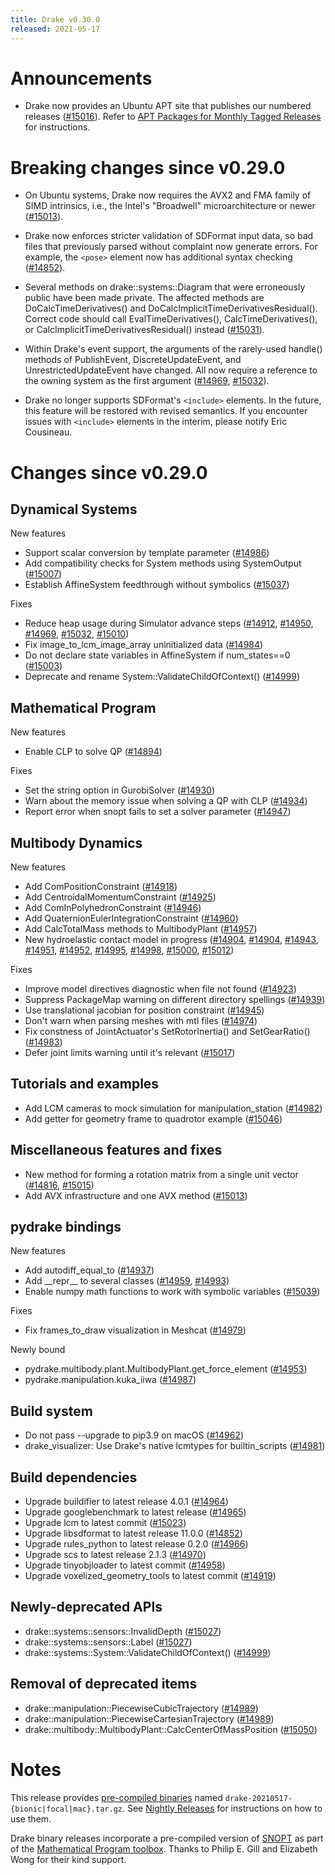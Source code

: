 ```yaml
---
title: Drake v0.30.0
released: 2021-05-17
---
```


# Announcements

* Drake now provides an Ubuntu APT site that publishes our numbered releases
  ([#15016][_#15016]). Refer to
  [APT Packages for Monthly Tagged Releases][_apt-packages] for instructions.

# Breaking changes since v0.29.0

* On Ubuntu systems, Drake now requires the AVX2 and FMA family of SIMD
  intrinsics, i.e., the Intel's "Broadwell" microarchitecture or newer
  ([#15013][_#15013]).

* Drake now enforces stricter validation of SDFormat input data, so bad files
  that previously parsed without complaint now generate errors. For example,
  the `<pose>` element now has additional syntax checking ([#14852][_#14852]).

* Several methods on drake::systems::Diagram that were erroneously public have
  been made private. The affected methods are DoCalcTimeDerivatives() and
  DoCalcImplicitTimeDerivativesResidual(). Correct code should call
  EvalTimeDerivatives(), CalcTimeDerivatives(), or
  CalcImplicitTimeDerivativesResidual() instead ([#15031][_#15031]).

* Within Drake's event support, the arguments of the rarely-used handle()
  methods of PublishEvent, DiscreteUpdateEvent, and UnrestrictedUpdateEvent
  have changed. All now require a reference to the owning system as the first
  argument ([#14969][_#14969], [#15032][_#15032]).

* Drake no longer supports SDFormat's `<include>` elements. In the future, this
  feature will be restored with revised semantics. If you encounter issues with
  `<include>` elements in the interim, please notify Eric Cousineau.

# Changes since v0.29.0

## Dynamical Systems

<!-- <relnotes for systems go here> -->

New features

* Support scalar conversion by template parameter ([#14986][_#14986])
* Add compatibility checks for System methods using SystemOutput ([#15007][_#15007])
* Establish AffineSystem feedthrough without symbolics ([#15037][_#15037])

Fixes

* Reduce heap usage during Simulator advance steps ([#14912][_#14912], [#14950][_#14950], [#14969][_#14969], [#15032][_#15032], [#15010][_#15010])
* Fix image_to_lcm_image_array uninitialized data ([#14984][_#14984])
* Do not declare state variables in AffineSystem if num_states==0 ([#15003][_#15003])
* Deprecate and rename System::ValidateChildOfContext() ([#14999][_#14999])

## Mathematical Program

<!-- <relnotes for solvers go here> -->


New features

* Enable CLP to solve QP ([#14894][_#14894])

Fixes

* Set the string option in GurobiSolver ([#14930][_#14930])
* Warn about the memory issue when solving a QP with CLP ([#14934][_#14934])
* Report error when snopt fails to set a solver parameter ([#14947][_#14947])

## Multibody Dynamics

<!-- <relnotes for geometry,multibody go here> -->

New features

* Add ComPositionConstraint ([#14918][_#14918])
* Add CentroidalMomentumConstraint ([#14925][_#14925])
* Add ComInPolyhedronConstraint ([#14946][_#14946])
* Add QuaternionEulerIntegrationConstraint ([#14960][_#14960])
* Add CalcTotalMass methods to MultibodyPlant ([#14957][_#14957])
* New hydroelastic contact model in progress ([#14904][_#14904], [#14904][_#14904], [#14943][_#14943], [#14951][_#14951], [#14952][_#14952], [#14995][_#14995], [#14998][_#14998], [#15000][_#15000], [#15012][_#15012])


Fixes

* Improve model directives diagnostic when file not found ([#14923][_#14923])
* Suppress PackageMap warning on different directory spellings ([#14939][_#14939])
* Use translational jacobian for position constraint ([#14945][_#14945])
* Don't warn when parsing meshes with mtl files ([#14974][_#14974])
* Fix constness of JointActuator's SetRotorInertia() and SetGearRatio() ([#14983][_#14983])
* Defer joint limits warning until it's relevant ([#15017][_#15017])

## Tutorials and examples

<!-- <relnotes for examples,tutorials go here> -->

* Add LCM cameras to mock simulation for manipulation_station ([#14982][_#14982])
* Add getter for geometry frame to quadrotor example ([#15046][_#15046])

## Miscellaneous features and fixes

<!-- <relnotes for common,math,lcm,lcmtypes,manipulation,perception go here> -->

* New method for forming a rotation matrix from a single unit vector ([#14816][_#14816], [#15015][_#15015])
* Add AVX infrastructure and one AVX method ([#15013][_#15013])

## pydrake bindings

<!-- <relnotes for bindings go here> -->

New features

* Add autodiff_equal_to ([#14937][_#14937])
* Add \_\_repr\_\_ to several classes ([#14959][_#14959], [#14993][_#14993])
* Enable numpy math functions to work with symbolic variables ([#15039][_#15039])

Fixes

* Fix frames_to_draw visualization in Meshcat ([#14979][_#14979])

Newly bound

* pydrake.multibody.plant.MultibodyPlant.get_force_element ([#14953][_#14953])
* pydrake.manipulation.kuka_iiwa ([#14987][_#14987])

## Build system

<!-- <relnotes for cmake,doc,setup,third_party,tools go here> -->

* Do not pass --upgrade to pip3.9 on macOS ([#14962][_#14962])
* drake_visualizer: Use Drake's native lcmtypes for builtin_scripts ([#14981][_#14981])

## Build dependencies

* Upgrade buildifier to latest release 4.0.1 ([#14964][_#14964])
* Upgrade googlebenchmark to latest release ([#14965][_#14965])
* Upgrade lcm to latest commit ([#15023][_#15023])
* Upgrade libsdformat to latest release 11.0.0 ([#14852][_#14852])
* Upgrade rules_python to latest release 0.2.0 ([#14966][_#14966])
* Upgrade scs to latest release 2.1.3 ([#14970][_#14970])
* Upgrade tinyobjloader to latest commit ([#14958][_#14958])
* Upgrade voxelized_geometry_tools to latest commit ([#14919][_#14919])

## Newly-deprecated APIs

* drake::systems::sensors::InvalidDepth ([#15027][_#15027])
* drake::systems::sensors::Label ([#15027][_#15027])
* drake::systems::System::ValidateChildOfContext() ([#14999][_#14999])

## Removal of deprecated items

* drake::manipulation::PiecewiseCubicTrajectory ([#14989][_#14989])
* drake::manipulation::PiecewiseCartesianTrajectory ([#14989][_#14989])
* drake::multibody::MultibodyPlant::CalcCenterOfMassPosition ([#15050][_#15050])

# Notes

This release provides [pre-compiled binaries](https://github.com/RobotLocomotion/drake/releases/tag/v0.30.0) named
``drake-20210517-{bionic|focal|mac}.tar.gz``. See [Nightly Releases](/from_binary.html#nightly-releases) for instructions on how to use them.

Drake binary releases incorporate a pre-compiled version of [SNOPT](https://ccom.ucsd.edu/~optimizers/solvers/snopt/) as part of the
[Mathematical Program toolbox](https://drake.mit.edu/doxygen_cxx/group__solvers.html). Thanks to
Philip E. Gill and Elizabeth Wong for their kind support.

[_apt-packages]: https://drake.mit.edu/from_binary.html#apt-packages-for-monthly-tagged-releases
<!-- <begin issue links> -->
[_#14816]: https://github.com/RobotLocomotion/drake/pull/14816
[_#14852]: https://github.com/RobotLocomotion/drake/pull/14852
[_#14894]: https://github.com/RobotLocomotion/drake/pull/14894
[_#14904]: https://github.com/RobotLocomotion/drake/pull/14904
[_#14912]: https://github.com/RobotLocomotion/drake/pull/14912
[_#14918]: https://github.com/RobotLocomotion/drake/pull/14918
[_#14919]: https://github.com/RobotLocomotion/drake/pull/14919
[_#14923]: https://github.com/RobotLocomotion/drake/pull/14923
[_#14925]: https://github.com/RobotLocomotion/drake/pull/14925
[_#14930]: https://github.com/RobotLocomotion/drake/pull/14930
[_#14934]: https://github.com/RobotLocomotion/drake/pull/14934
[_#14937]: https://github.com/RobotLocomotion/drake/pull/14937
[_#14939]: https://github.com/RobotLocomotion/drake/pull/14939
[_#14943]: https://github.com/RobotLocomotion/drake/pull/14943
[_#14945]: https://github.com/RobotLocomotion/drake/pull/14945
[_#14946]: https://github.com/RobotLocomotion/drake/pull/14946
[_#14947]: https://github.com/RobotLocomotion/drake/pull/14947
[_#14950]: https://github.com/RobotLocomotion/drake/pull/14950
[_#14951]: https://github.com/RobotLocomotion/drake/pull/14951
[_#14952]: https://github.com/RobotLocomotion/drake/pull/14952
[_#14953]: https://github.com/RobotLocomotion/drake/pull/14953
[_#14957]: https://github.com/RobotLocomotion/drake/pull/14957
[_#14958]: https://github.com/RobotLocomotion/drake/pull/14958
[_#14959]: https://github.com/RobotLocomotion/drake/pull/14959
[_#14960]: https://github.com/RobotLocomotion/drake/pull/14960
[_#14962]: https://github.com/RobotLocomotion/drake/pull/14962
[_#14964]: https://github.com/RobotLocomotion/drake/pull/14964
[_#14965]: https://github.com/RobotLocomotion/drake/pull/14965
[_#14966]: https://github.com/RobotLocomotion/drake/pull/14966
[_#14969]: https://github.com/RobotLocomotion/drake/pull/14969
[_#14970]: https://github.com/RobotLocomotion/drake/pull/14970
[_#14974]: https://github.com/RobotLocomotion/drake/pull/14974
[_#14979]: https://github.com/RobotLocomotion/drake/pull/14979
[_#14981]: https://github.com/RobotLocomotion/drake/pull/14981
[_#14982]: https://github.com/RobotLocomotion/drake/pull/14982
[_#14983]: https://github.com/RobotLocomotion/drake/pull/14983
[_#14984]: https://github.com/RobotLocomotion/drake/pull/14984
[_#14986]: https://github.com/RobotLocomotion/drake/pull/14986
[_#14987]: https://github.com/RobotLocomotion/drake/pull/14987
[_#14989]: https://github.com/RobotLocomotion/drake/pull/14989
[_#14993]: https://github.com/RobotLocomotion/drake/pull/14993
[_#14995]: https://github.com/RobotLocomotion/drake/pull/14995
[_#14998]: https://github.com/RobotLocomotion/drake/pull/14998
[_#14999]: https://github.com/RobotLocomotion/drake/pull/14999
[_#15000]: https://github.com/RobotLocomotion/drake/pull/15000
[_#15003]: https://github.com/RobotLocomotion/drake/pull/15003
[_#15007]: https://github.com/RobotLocomotion/drake/pull/15007
[_#15010]: https://github.com/RobotLocomotion/drake/pull/15010
[_#15012]: https://github.com/RobotLocomotion/drake/pull/15012
[_#15013]: https://github.com/RobotLocomotion/drake/pull/15013
[_#15015]: https://github.com/RobotLocomotion/drake/pull/15015
[_#15016]: https://github.com/RobotLocomotion/drake/pull/15016
[_#15017]: https://github.com/RobotLocomotion/drake/pull/15017
[_#15023]: https://github.com/RobotLocomotion/drake/pull/15023
[_#15027]: https://github.com/RobotLocomotion/drake/pull/15027
[_#15031]: https://github.com/RobotLocomotion/drake/pull/15031
[_#15032]: https://github.com/RobotLocomotion/drake/pull/15032
[_#15037]: https://github.com/RobotLocomotion/drake/pull/15037
[_#15039]: https://github.com/RobotLocomotion/drake/pull/15039
[_#15046]: https://github.com/RobotLocomotion/drake/pull/15046
[_#15050]: https://github.com/RobotLocomotion/drake/pull/15050
<!-- <end issue links> -->

<!--
  Current oldest_commit a939b72dfd547f7f2cfb145f400408e4e1423e46 (exclusive).
  Current newest_commit 3e86d88df36f1a7d34cb5663e5f404eb43ce4e42 (inclusive).
-->
